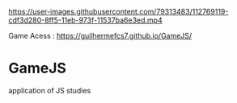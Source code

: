 

https://user-images.githubusercontent.com/79313483/112769119-cdf3d280-8ff5-11eb-973f-11537ba6e3ed.mp4

Game Acess : https://guilhermefcs7.github.io/GameJS/



# GameJS
application of JS studies
